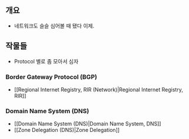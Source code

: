 ## 개요

- 네트워크도 슬슬 심어볼 때 됐다 이제.

## 작물들

- Protocol 별로 좀 모아서 심자

### Border Gateway Protocol (BGP)

- [[Regional Internet Registry, RIR (Network)|Regional Internet Registry, RIR]]

### Domain Name System (DNS)

- [[Domain Name System (DNS)|Domain Name System, DNS]]
- [[Zone Delegation (DNS)|Zone Delegation]]